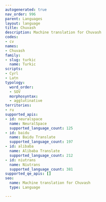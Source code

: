 ```yaml
---
autogenerated: true
nav_order: 996
parent: Languages
layout: language
title: Chuvash
description: Machine translation for Chuvash
codes:
- cv
names:
- Chuvash
family:
- slug: turkic
  name: Turkic
scripts:
- Cyrl
- Latn
typology:
  word_order:
  - SOV
  morphosyntax:
  - agglutinative
territories:
- ru
supported_apis:
- id: neuralspace
  name: NeuralSpace
  supported_language_count: 125
- id: baidu
  name: Baidu Translate
  supported_language_count: 197
- id: alibaba
  name: Alibaba Translate
  supported_language_count: 212
- id: niutrans
  name: Niutrans
  supported_language_count: 381
supported_qe_apis: []
seo:
  name: Machine translation for Chuvash
  type: Language

---
```



